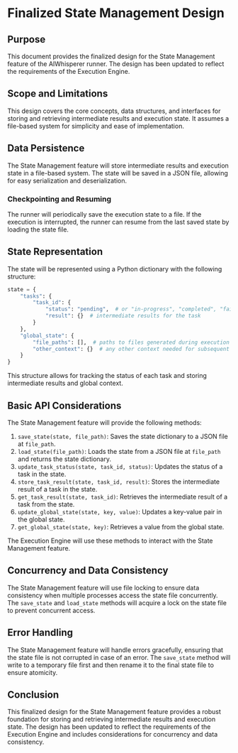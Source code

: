 # Finalized State Management Design

## Purpose

This document provides the finalized design for the State Management feature of the AIWhisperer runner. The design has been updated to reflect the requirements of the Execution Engine.

## Scope and Limitations

This design covers the core concepts, data structures, and interfaces for storing and retrieving intermediate results and execution state. It assumes a file-based system for simplicity and ease of implementation.

## Data Persistence

The State Management feature will store intermediate results and execution state in a file-based system. The state will be saved in a JSON file, allowing for easy serialization and deserialization.

### Checkpointing and Resuming

The runner will periodically save the execution state to a file. If the execution is interrupted, the runner can resume from the last saved state by loading the state file.

## State Representation

The state will be represented using a Python dictionary with the following structure:

```python
state = {
    "tasks": {
        "task_id": {
            "status": "pending",  # or "in-progress", "completed", "failed"
            "result": {}  # intermediate results for the task
        }
    },
    "global_state": {
        "file_paths": [],  # paths to files generated during execution
        "other_context": {}  # any other context needed for subsequent steps
    }
}
```

This structure allows for tracking the status of each task and storing intermediate results and global context.

## Basic API Considerations

The State Management feature will provide the following methods:

1. `save_state(state, file_path)`: Saves the state dictionary to a JSON file at `file_path`.
2. `load_state(file_path)`: Loads the state from a JSON file at `file_path` and returns the state dictionary.
3. `update_task_status(state, task_id, status)`: Updates the status of a task in the state.
4. `store_task_result(state, task_id, result)`: Stores the intermediate result of a task in the state.
5. `get_task_result(state, task_id)`: Retrieves the intermediate result of a task from the state.
6. `update_global_state(state, key, value)`: Updates a key-value pair in the global state.
7. `get_global_state(state, key)`: Retrieves a value from the global state.

The Execution Engine will use these methods to interact with the State Management feature.

## Concurrency and Data Consistency

The State Management feature will use file locking to ensure data consistency when multiple processes access the state file concurrently. The `save_state` and `load_state` methods will acquire a lock on the state file to prevent concurrent access.

## Error Handling

The State Management feature will handle errors gracefully, ensuring that the state file is not corrupted in case of an error. The `save_state` method will write to a temporary file first and then rename it to the final state file to ensure atomicity.

## Conclusion

This finalized design for the State Management feature provides a robust foundation for storing and retrieving intermediate results and execution state. The design has been updated to reflect the requirements of the Execution Engine and includes considerations for concurrency and data consistency.
